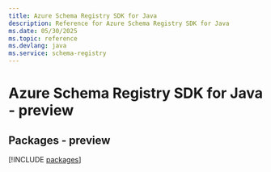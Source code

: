 ```yaml
---
title: Azure Schema Registry SDK for Java
description: Reference for Azure Schema Registry SDK for Java
ms.date: 05/30/2025
ms.topic: reference
ms.devlang: java
ms.service: schema-registry
---
```

# Azure Schema Registry SDK for Java - preview
## Packages - preview
[!INCLUDE [packages](schema-registry-index.md)]